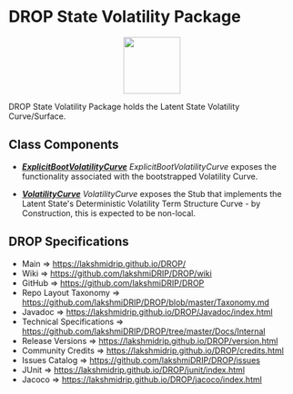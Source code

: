 # DROP State Volatility Package

<p align="center"><img src="https://github.com/lakshmiDRIP/DROP/blob/master/DRIP_Logo.gif?raw=true" width="100"></p>

DROP State Volatility Package holds the Latent State Volatility Curve/Surface.


## Class Components

 * [***ExplicitBootVolatilityCurve***](https://github.com/lakshmiDRIP/DROP/tree/master/src/main/java/org/drip/state/volatility/ExplicitBootVolatilityCurve.java)
 <i>ExplicitBootVolatilityCurve</i> exposes the functionality associated with the bootstrapped Volatility
 Curve.

 * [***VolatilityCurve***](https://github.com/lakshmiDRIP/DROP/tree/master/src/main/java/org/drip/state/volatility/VolatilityCurve.java)
 <i>VolatilityCurve</i> exposes the Stub that implements the Latent State's Deterministic Volatility Term
 Structure Curve - by Construction, this is expected to be non-local.


## DROP Specifications

 * Main                     => https://lakshmidrip.github.io/DROP/
 * Wiki                     => https://github.com/lakshmiDRIP/DROP/wiki
 * GitHub                   => https://github.com/lakshmiDRIP/DROP
 * Repo Layout Taxonomy     => https://github.com/lakshmiDRIP/DROP/blob/master/Taxonomy.md
 * Javadoc                  => https://lakshmidrip.github.io/DROP/Javadoc/index.html
 * Technical Specifications => https://github.com/lakshmiDRIP/DROP/tree/master/Docs/Internal
 * Release Versions         => https://lakshmidrip.github.io/DROP/version.html
 * Community Credits        => https://lakshmidrip.github.io/DROP/credits.html
 * Issues Catalog           => https://github.com/lakshmiDRIP/DROP/issues
 * JUnit                    => https://lakshmidrip.github.io/DROP/junit/index.html
 * Jacoco                   => https://lakshmidrip.github.io/DROP/jacoco/index.html
